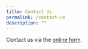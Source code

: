 ```yaml
---
title: Contact Us
permalink: /contact-us
description: ""
---
```

Contact us via the [online form](https://form.gov.sg/621f403a3689e50012c4fe82).